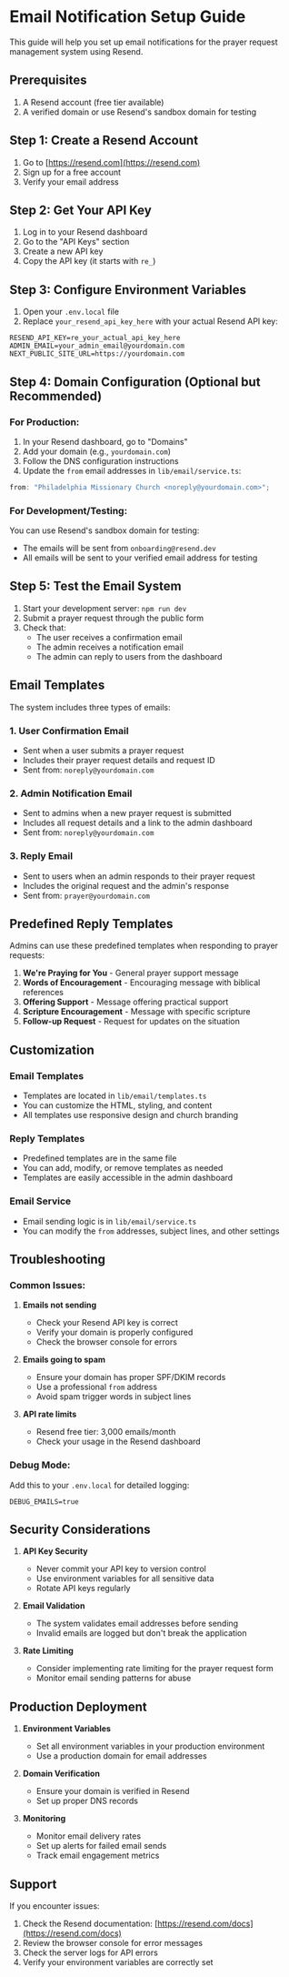 # Email Notification Setup Guide

This guide will help you set up email notifications for the prayer request management system using Resend.

## Prerequisites

1. A Resend account (free tier available)
2. A verified domain or use Resend's sandbox domain for testing

## Step 1: Create a Resend Account

1. Go to [https://resend.com](https://resend.com)
2. Sign up for a free account
3. Verify your email address

## Step 2: Get Your API Key

1. Log in to your Resend dashboard
2. Go to the "API Keys" section
3. Create a new API key
4. Copy the API key (it starts with `re_`)

## Step 3: Configure Environment Variables

1. Open your `.env.local` file
2. Replace `your_resend_api_key_here` with your actual Resend API key:

```env
RESEND_API_KEY=re_your_actual_api_key_here
ADMIN_EMAIL=your_admin_email@yourdomain.com
NEXT_PUBLIC_SITE_URL=https://yourdomain.com
```

## Step 4: Domain Configuration (Optional but Recommended)

### For Production:

1. In your Resend dashboard, go to "Domains"
2. Add your domain (e.g., `yourdomain.com`)
3. Follow the DNS configuration instructions
4. Update the `from` email addresses in `lib/email/service.ts`:

```typescript
from: "Philadelphia Missionary Church <noreply@yourdomain.com>";
```

### For Development/Testing:

You can use Resend's sandbox domain for testing:

- The emails will be sent from `onboarding@resend.dev`
- All emails will be sent to your verified email address for testing

## Step 5: Test the Email System

1. Start your development server: `npm run dev`
2. Submit a prayer request through the public form
3. Check that:
   - The user receives a confirmation email
   - The admin receives a notification email
   - The admin can reply to users from the dashboard

## Email Templates

The system includes three types of emails:

### 1. User Confirmation Email

- Sent when a user submits a prayer request
- Includes their prayer request details and request ID
- Sent from: `noreply@yourdomain.com`

### 2. Admin Notification Email

- Sent to admins when a new prayer request is submitted
- Includes all request details and a link to the admin dashboard
- Sent from: `noreply@yourdomain.com`

### 3. Reply Email

- Sent to users when an admin responds to their prayer request
- Includes the original request and the admin's response
- Sent from: `prayer@yourdomain.com`

## Predefined Reply Templates

Admins can use these predefined templates when responding to prayer requests:

1. **We're Praying for You** - General prayer support message
2. **Words of Encouragement** - Encouraging message with biblical references
3. **Offering Support** - Message offering practical support
4. **Scripture Encouragement** - Message with specific scripture
5. **Follow-up Request** - Request for updates on the situation

## Customization

### Email Templates

- Templates are located in `lib/email/templates.ts`
- You can customize the HTML, styling, and content
- All templates use responsive design and church branding

### Reply Templates

- Predefined templates are in the same file
- You can add, modify, or remove templates as needed
- Templates are easily accessible in the admin dashboard

### Email Service

- Email sending logic is in `lib/email/service.ts`
- You can modify the `from` addresses, subject lines, and other settings

## Troubleshooting

### Common Issues:

1. **Emails not sending**

   - Check your Resend API key is correct
   - Verify your domain is properly configured
   - Check the browser console for errors

2. **Emails going to spam**

   - Ensure your domain has proper SPF/DKIM records
   - Use a professional `from` address
   - Avoid spam trigger words in subject lines

3. **API rate limits**
   - Resend free tier: 3,000 emails/month
   - Check your usage in the Resend dashboard

### Debug Mode:

Add this to your `.env.local` for detailed logging:

```env
DEBUG_EMAILS=true
```

## Security Considerations

1. **API Key Security**

   - Never commit your API key to version control
   - Use environment variables for all sensitive data
   - Rotate API keys regularly

2. **Email Validation**

   - The system validates email addresses before sending
   - Invalid emails are logged but don't break the application

3. **Rate Limiting**
   - Consider implementing rate limiting for the prayer request form
   - Monitor email sending patterns for abuse

## Production Deployment

1. **Environment Variables**

   - Set all environment variables in your production environment
   - Use a production domain for email addresses

2. **Domain Verification**

   - Ensure your domain is verified in Resend
   - Set up proper DNS records

3. **Monitoring**
   - Monitor email delivery rates
   - Set up alerts for failed email sends
   - Track email engagement metrics

## Support

If you encounter issues:

1. Check the Resend documentation: [https://resend.com/docs](https://resend.com/docs)
2. Review the browser console for error messages
3. Check the server logs for API errors
4. Verify your environment variables are correctly set
